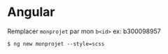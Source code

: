 # Angular 

Remplacer `monprojet` par mon `b<id>` ex: b300098957

```
$ ng new monprojet --style=scss
```

